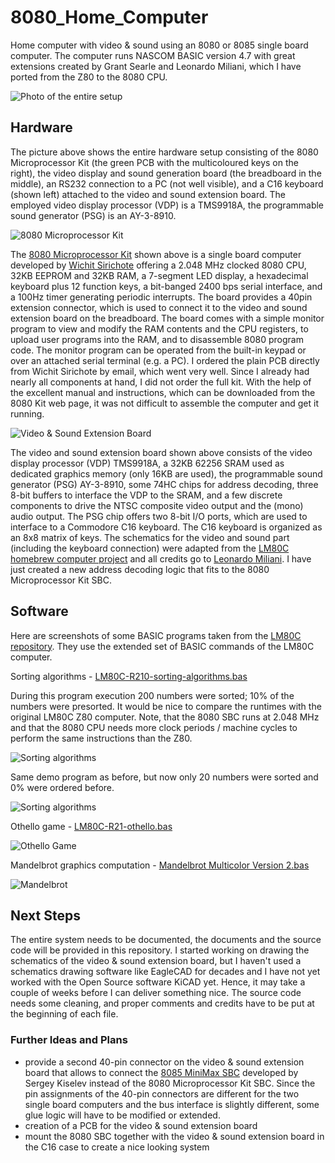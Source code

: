 # 8080_Home_Computer
Home computer with video &amp; sound using an 8080 or 8085 single board computer. The computer
runs NASCOM BASIC version 4.7 with great extensions created by Grant Searle and Leonardo Miliani,
which I have ported from the Z80 to the 8080 CPU.

![Photo of the entire setup](pics/IMG_9049D.jpg)

## Hardware

The picture above shows the entire hardware setup consisting of the 8080 Microprocessor Kit (the 
green PCB with the multicoloured keys on the right), the video display and sound generation board (the breadboard
in the middle), an RS232 connection to a PC (not well visible), and a C16 keyboard (shown left) attached to the
video and sound extension board. The employed video display processor (VDP) is a TMS9918A, the 
programmable sound generator (PSG) is an AY-3-8910. 

![8080 Microprocessor Kit](pics/IMG_9024D.jpg)

The [8080 Microprocessor Kit](http://www.kswichit.com/8080kit/8080kit.htm) 
shown above is a single board computer developed by [Wichit Sirichote](http://www.kswichit.com/)
offering a 2.048 MHz clocked 8080 CPU, 32KB EEPROM and 32KB RAM, a 7-segment
LED display, a hexadecimal keyboard plus 12 function keys, a bit-banged 2400 bps serial interface, 
and a 100Hz timer generating periodic interrupts. The board provides a 40pin extension connector,
which is used to connect it to the video and sound extension board on the breadboard.
The board comes with a simple monitor program to view and modify the RAM contents
and the CPU registers, to upload user programs into the RAM, and to disassemble 8080 program
code. The monitor program can be operated from the built-in keypad or over an
attached serial terminal (e.g. a PC). I ordered the plain PCB directly from 
Wichit Sirichote by email, which went very well. Since I already had nearly all 
components at hand, I did not order the full kit. With the help of the excellent manual 
and instructions, which can be downloaded from the 8080 Kit web page, it was 
not difficult to assemble the computer and get it running.

![Video &amp; Sound Extension Board](pics/IMG_9042D.jpg)

The video and sound extension board shown above consists of the 
video display processor (VDP) TMS9918A, a 32KB 62256 SRAM used as dedicated
graphics memory (only 16KB are used), the programmable sound generator (PSG)
AY-3-8910, some 74HC chips for address decoding, three 8-bit buffers to interface
the VDP to the SRAM, and a few discrete components to drive the NTSC composite 
video output and the (mono) audio output. The PSG chip offers two 8-bit I/O ports,
which are used to interface to a Commodore C16 keyboard. The C16 keyboard is
organized as an 8x8 matrix of keys. The schematics for the video and sound
part (including the keyboard connection) were adapted from the 
[LM80C homebrew computer project](https://github.com/leomil72/LM80C)
and all credits go to [Leonardo Miliani](https://www.leonardomiliani.com/en/).
I have just created a new address decoding logic that fits to the 
8080 Microprocessor Kit SBC.

## Software

Here are screenshots of some BASIC programs taken from the [LM80C repository](https://github.com/leomil72/LM80C).
They use the extended set of BASIC commands of the LM80C computer.

Sorting algorithms - [LM80C-R210-sorting-algorithms.bas](https://github.com/leomil72/LM80C/blob/master/BASIC%20examples/LM80C-R210-sorting-algorithms.bas)

During this program execution 200 numbers were sorted; 10% of the numbers were presorted. 
It would be nice to compare the runtimes with the original LM80C Z80 computer. 
Note, that the 8080 SBC runs at 2.048 MHz and that the 8080 CPU needs more 
clock periods / machine cycles to perform the same instructions than the Z80.

![Sorting algorithms](pics/IMG_9051D.jpg)

Same demo program as before, but now only 20 numbers were sorted and 0% were ordered before.

![Sorting algorithms](pics/IMG_9051D.jpg)

Othello game - [LM80C-R21-othello.bas](https://github.com/leomil72/LM80C/blob/master/BASIC%20examples/LM80C-R21-othello.bas)

![Othello Game](pics/IMG_9055D.jpg)

Mandelbrot graphics computation - [Mandelbrot Multicolor Version 2.bas](https://github.com/leomil72/LM80C/blob/master/BASIC%20examples/mandelbrot.bas)

![Mandelbrot](pics/IMG_9058D.jpg)

## Next Steps

The entire system needs to be documented, the documents and the 
source code will be provided in this repository. I started working 
on drawing the schematics of the video &amp; sound extension board,
but I haven't used a schematics drawing software like EagleCAD for decades
and I have not yet worked with the Open Source software KiCAD yet. 
Hence, it may take a couple of weeks before I can deliver something nice.
The source code needs some cleaning, and proper comments and credits 
have to be put at the beginning of each file.

### Further Ideas and Plans

* provide a second 40-pin connector on the video &amp; sound extension board
  that allows to connect the [8085 MiniMax SBC](http://www.malinov.com/Home/sergeys-projects/minimax8085) 
  developed by Sergey Kiselev instead of the 8080 Microprocessor Kit SBC. 
  Since the pin assignments of the 40-pin connectors are different for
  the two single board computers and the bus interface is slightly
  different, some glue logic will have to be modified or extended.
* creation of a PCB for the video &amp; sound extension board
* mount the 8080 SBC together with the video &amp; sound extension board
  in the C16 case to create a nice looking system
  
